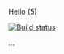 Hello (5)

[![Build status](https://dev.azure.com/AppOps/App/_apis/build/status/App-WebApi-TemplatePack-CI)](https://dev.azure.com/AppOps/App/_build/latest?definitionId=3)

...
